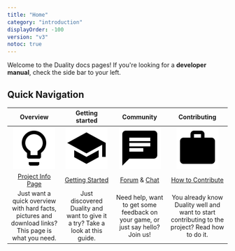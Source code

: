 ```yaml
---
title: "Home"
category: "introduction"
displayOrder: -100
version: "v3"
notoc: true
---
```


Welcome to the Duality docs pages! If you're looking for a **developer manual**, check the side bar to your left. 

## Quick Navigation

| Overview | Getting started | Community | Contributing |
|:--------:|:---------------:|:---------:|:------------:|
| ![](../img/Misc/lightbulb.png) | ![](../img/Misc/school.png) | ![](../img/Misc/chat.png) | ![](../img/Misc/work.png) |
| [Project Info Page](https://www.duality2d.net/) | [Getting Started](getting-started) | [Forum](https://forum.duality2d.net/) & [Chat](https://chat.duality2d.net/) | [How to Contribute](how-to-contribute) |
| Just want a quick overview with hard facts, pictures and download links? This page is what you need. | Just discovered Duality and want to give it a try? Take a look at this guide. | Need help, want to get some feedback on your game, or just say hello? Join us! | You already know Duality well and want to start contributing to the project? Read how to do it. |

